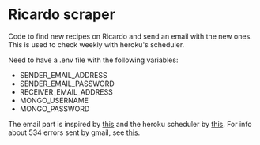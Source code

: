 # Ricardo scraper

Code to find new recipes on Ricardo and send an email with the new ones. This is used to check weekly with heroku's scheduler.

Need to have a .env file with the following variables:
- SENDER_EMAIL_ADDRESS
- SENDER_EMAIL_PASSWORD
- RECEIVER_EMAIL_ADDRESS
- MONGO_USERNAME
- MONGO_PASSWORD

The email part is inspired by [this](https://realpython.com/python-send-email/) and the heroku scheduler 
by [this](https://medium.com/analytics-vidhya/schedule-a-python-script-on-heroku-a978b2f91ca8). For info about 534 
errors sent by gmail, see [this](https://serverfault.com/questions/635139/how-to-fix-send-mail-authorization-failed-534-5-7-14).